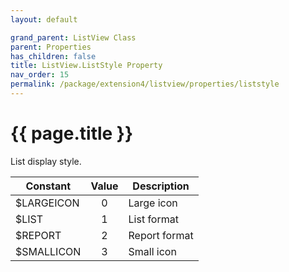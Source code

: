 ```yaml
---
layout: default

grand_parent: ListView Class
parent: Properties
has_children: false
title: ListView.ListStyle Property
nav_order: 15
permalink: /package/extension4/listview/properties/liststyle
---
```

# {{ page.title }}

List display style.

| Constant   | Value | Description   |
|------------|:-----:|---------------|
| $LARGEICON |   0   | Large icon    |
| $LIST      |   1   | List format   |
| $REPORT    |   2   | Report format |
| $SMALLICON |   3   | Small icon    |